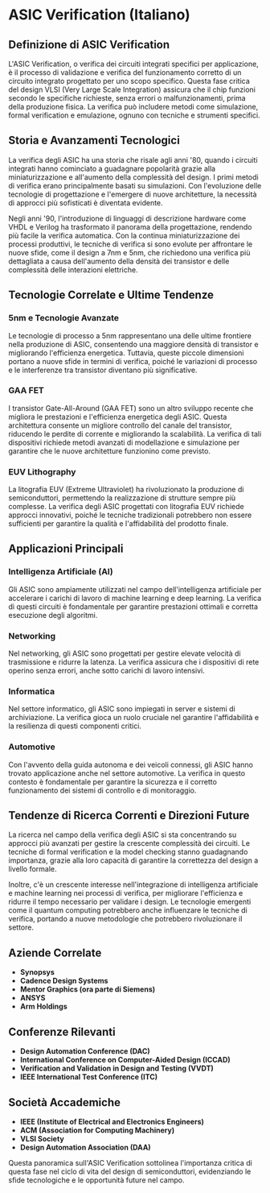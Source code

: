 # ASIC Verification (Italiano)

## Definizione di ASIC Verification

L'ASIC Verification, o verifica dei circuiti integrati specifici per applicazione, è il processo di validazione e verifica del funzionamento corretto di un circuito integrato progettato per uno scopo specifico. Questa fase critica del design VLSI (Very Large Scale Integration) assicura che il chip funzioni secondo le specifiche richieste, senza errori o malfunzionamenti, prima della produzione fisica. La verifica può includere metodi come simulazione, formal verification e emulazione, ognuno con tecniche e strumenti specifici.

## Storia e Avanzamenti Tecnologici

La verifica degli ASIC ha una storia che risale agli anni '80, quando i circuiti integrati hanno cominciato a guadagnare popolarità grazie alla miniaturizzazione e all'aumento della complessità del design. I primi metodi di verifica erano principalmente basati su simulazioni. Con l'evoluzione delle tecnologie di progettazione e l'emergere di nuove architetture, la necessità di approcci più sofisticati è diventata evidente.

Negli anni '90, l'introduzione di linguaggi di descrizione hardware come VHDL e Verilog ha trasformato il panorama della progettazione, rendendo più facile la verifica automatica. Con la continua miniaturizzazione dei processi produttivi, le tecniche di verifica si sono evolute per affrontare le nuove sfide, come il design a 7nm e 5nm, che richiedono una verifica più dettagliata a causa dell'aumento della densità dei transistor e delle complessità delle interazioni elettriche.

## Tecnologie Correlate e Ultime Tendenze

### 5nm e Tecnologie Avanzate

Le tecnologie di processo a 5nm rappresentano una delle ultime frontiere nella produzione di ASIC, consentendo una maggiore densità di transistor e migliorando l'efficienza energetica. Tuttavia, queste piccole dimensioni portano a nuove sfide in termini di verifica, poiché le variazioni di processo e le interferenze tra transistor diventano più significative.

### GAA FET

I transistor Gate-All-Around (GAA FET) sono un altro sviluppo recente che migliora le prestazioni e l'efficienza energetica degli ASIC. Questa architettura consente un migliore controllo del canale del transistor, riducendo le perdite di corrente e migliorando la scalabilità. La verifica di tali dispositivi richiede metodi avanzati di modellazione e simulazione per garantire che le nuove architetture funzionino come previsto.

### EUV Lithography

La litografia EUV (Extreme Ultraviolet) ha rivoluzionato la produzione di semiconduttori, permettendo la realizzazione di strutture sempre più complesse. La verifica degli ASIC progettati con litografia EUV richiede approcci innovativi, poiché le tecniche tradizionali potrebbero non essere sufficienti per garantire la qualità e l'affidabilità del prodotto finale.

## Applicazioni Principali

### Intelligenza Artificiale (AI)

Gli ASIC sono ampiamente utilizzati nel campo dell'intelligenza artificiale per accelerare i carichi di lavoro di machine learning e deep learning. La verifica di questi circuiti è fondamentale per garantire prestazioni ottimali e corretta esecuzione degli algoritmi.

### Networking

Nel networking, gli ASIC sono progettati per gestire elevate velocità di trasmissione e ridurre la latenza. La verifica assicura che i dispositivi di rete operino senza errori, anche sotto carichi di lavoro intensivi.

### Informatica

Nel settore informatico, gli ASIC sono impiegati in server e sistemi di archiviazione. La verifica gioca un ruolo cruciale nel garantire l'affidabilità e la resilienza di questi componenti critici.

### Automotive

Con l'avvento della guida autonoma e dei veicoli connessi, gli ASIC hanno trovato applicazione anche nel settore automotive. La verifica in questo contesto è fondamentale per garantire la sicurezza e il corretto funzionamento dei sistemi di controllo e di monitoraggio.

## Tendenze di Ricerca Correnti e Direzioni Future

La ricerca nel campo della verifica degli ASIC si sta concentrando su approcci più avanzati per gestire la crescente complessità dei circuiti. Le tecniche di formal verification e la model checking stanno guadagnando importanza, grazie alla loro capacità di garantire la correttezza del design a livello formale.

Inoltre, c'è un crescente interesse nell'integrazione di intelligenza artificiale e machine learning nei processi di verifica, per migliorare l'efficienza e ridurre il tempo necessario per validare i design. Le tecnologie emergenti come il quantum computing potrebbero anche influenzare le tecniche di verifica, portando a nuove metodologie che potrebbero rivoluzionare il settore.

## Aziende Correlate

- **Synopsys**
- **Cadence Design Systems**
- **Mentor Graphics (ora parte di Siemens)**
- **ANSYS**
- **Arm Holdings**

## Conferenze Rilevanti

- **Design Automation Conference (DAC)**
- **International Conference on Computer-Aided Design (ICCAD)**
- **Verification and Validation in Design and Testing (VVDT)**
- **IEEE International Test Conference (ITC)**

## Società Accademiche

- **IEEE (Institute of Electrical and Electronics Engineers)**
- **ACM (Association for Computing Machinery)**
- **VLSI Society**
- **Design Automation Association (DAA)**

Questa panoramica sull'ASIC Verification sottolinea l'importanza critica di questa fase nel ciclo di vita del design di semiconduttori, evidenziando le sfide tecnologiche e le opportunità future nel campo.